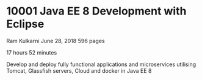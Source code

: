 # 10001 Java EE 8 Development with Eclipse

Ram Kulkarni
June 28, 2018
596 pages

17 hours 52 minutes

Develop and deploy fully functional applications and microservices utilising Tomcat, Glassfish servers, Cloud and docker in Java EE 8
